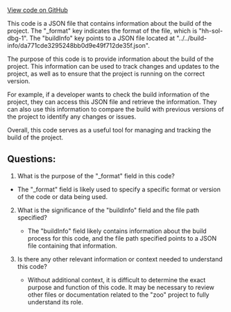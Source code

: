 [View code on GitHub](zoo-labs/zoo/blob/master/contracts/artifacts/src/Farm.sol/Farm.dbg.json)

This code is a JSON file that contains information about the build of the project. The "_format" key indicates the format of the file, which is "hh-sol-dbg-1". The "buildInfo" key points to a JSON file located at "../../build-info/da771cde3295248bb0d9e49f712de35f.json". 

The purpose of this code is to provide information about the build of the project. This information can be used to track changes and updates to the project, as well as to ensure that the project is running on the correct version. 

For example, if a developer wants to check the build information of the project, they can access this JSON file and retrieve the information. They can also use this information to compare the build with previous versions of the project to identify any changes or issues. 

Overall, this code serves as a useful tool for managing and tracking the build of the project.
## Questions: 
 1. What is the purpose of the "_format" field in this code?
   - The "_format" field is likely used to specify a specific format or version of the code or data being used.

2. What is the significance of the "buildInfo" field and the file path specified?
   - The "buildInfo" field likely contains information about the build process for this code, and the file path specified points to a JSON file containing that information.

3. Is there any other relevant information or context needed to understand this code?
   - Without additional context, it is difficult to determine the exact purpose and function of this code. It may be necessary to review other files or documentation related to the "zoo" project to fully understand its role.